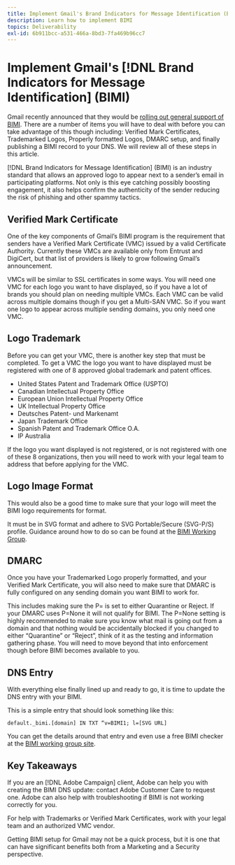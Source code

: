 ```yaml
---
title: Implement Gmail's Brand Indicators for Message Identification (BIMI)
description: Learn how to implement BIMI
topics: Deliverability
exl-id: 6b911bcc-a531-466a-8bd3-7fa469b96cc7
---
```

# Implement Gmail's [!DNL Brand Indicators for Message Identification] (BIMI)

Gmail recently announced that they would be [rolling out general support of BIMI](https://cloud.google.com/blog/products/identity-security/bringing-bimi-to-gmail-in-google-workspace). There are a number of items you will have to deal with before you can take advantage of this though including: Verified Mark Certificates, Trademarked Logos, Properly formatted Logos, DMARC setup, and finally publishing a BIMI record to your DNS. We will review all of these steps in this article.

[!DNL Brand Indicators for Message Identification] (BIMI) is an industry standard that allows an approved logo to appear next to a sender’s email in participating platforms. Not only is this eye catching possibly boosting engagement, it also helps confirm the authenticity of the sender reducing the risk of phishing and other spammy tactics.  

## Verified Mark Certificate 

One of the key components of Gmail’s BIMI program is the requirement that senders have a Verified Mark Certificate (VMC) issued by a valid Certificate Authority. Currently these VMCs are available only from Entrust and DigiCert, but that list of providers is likely to grow following Gmail’s announcement. 

VMCs will be similar to SSL certificates in some ways. You will need one VMC for each logo you want to have displayed, so if you have a lot of brands you should plan on needing multiple VMCs. Each VMC can be valid across multiple domains though if you get a Multi-SAN VMC. So if you want one logo to appear across multiple sending domains, you only need one VMC.  

## Logo Trademark 

Before you can get your VMC, there is another key step that must be completed. To get a VMC the logo you want to have displayed must be registered with one of 8 approved global trademark and patent offices.  

* United States Patent and Trademark Office (USPTO)
* Canadian Intellectual Property Office
* European Union Intellectual Property Office
* UK Intellectual Property Office
* Deutsches Patent- und Markenamt 
* Japan Trademark Office
* Spanish Patent and Trademark Office O.A.
* IP Australia

If the logo you want displayed is not registered, or is not registered with one of these 8 organizations, then you will need to work with your legal team to address that before applying for the VMC.  

## Logo Image Format 

This would also be a good time to make sure that your logo will meet the BIMI logo requirements for format. 

It must be in SVG format and adhere to SVG Portable/Secure (SVG-P/S) profile. Guidance around how to do so can be found at the [BIMI Working Group](https://bimigroup.org/svg-conversion-tools-released).

## DMARC 

Once you have your Trademarked Logo properly formatted, and your Verified Mark Certificate, you will also need to make sure that DMARC is fully configured on any sending domain you want BIMI to work for. 

This includes making sure the P= is set to either Quarantine or Reject. If your DMARC uses P=None it will not qualify for BIMI. The P=None setting is highly recommended to make sure you know what mail is going out from a domain and that nothing would be accidentally blocked if you changed to either “Quarantine” or “Reject”, think of it as the testing and information gathering phase. You will need to move beyond that into enforcement though before BIMI becomes available to you.  

## DNS Entry 

With everything else finally lined up and ready to go, it is time to update the DNS entry with your BIMI. 

This is a simple entry that should look something like this: 

```
default._bimi.[domain] IN TXT “v=BIMI1; l=[SVG URL] 
```

You can get the details around that entry and even use a free BIMI checker at the [BIMI working group site](https://bimigroup.org/implementation-guide).


## Key Takeaways 

If you are an [!DNL Adobe Campaign] client, Adobe can help you with creating the BIMI DNS update: contact Adobe Customer Care to request one. Adobe can also help with troubleshooting if BIMI is not working correctly for you.  

For help with Trademarks or Verified Mark Certificates, work with your legal team and an authorized VMC vendor.  

Getting BIMI setup for Gmail may not be a quick process, but it is one that can have significant benefits both from a Marketing and a Security perspective.
